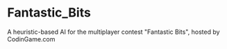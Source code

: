 # Fantastic_Bits
A heuristic-based AI for the multiplayer contest "Fantastic Bits", hosted by CodinGame.com
